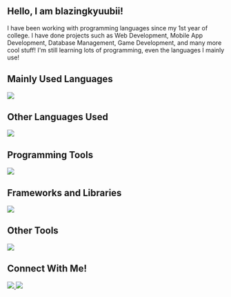 <h2>Hello, I am blazingkyuubii!</h2>

<p>I have been working with programming languages since my 1st year of college. I have done projects such as Web Development, Mobile App Development, Database Management, Game Development, and many more cool stuff! I'm still learning lots of programming, even the languages I mainly use!</p>
<h2>Mainly Used Languages</h2>
<img src="https://skillicons.dev/icons?i=html,css,js,php" />
<h2>Other Languages Used</h2>
<img src="https://skillicons.dev/icons?i=cpp,cs,mysql,laravel,java,ts,r"/>
<h2>Programming Tools</h2>
<img src="https://skillicons.dev/icons?i=androidstudio,docker,git,netlify,postman,unity,vscode"/>
<h2>Frameworks and Libraries</h2>
<img src="https://skillicons.dev/icons?i=bootstrap,react"/>
<h2>Other Tools</h2>
<img src="https://skillicons.dev/icons?i=ps,figma"/>
<h2>Connect With Me!</h2>
  <a href="https://www.discordapp.com/users/590907985618796574">
    <img src="https://skillicons.dev/icons?i=discord" />
  </a>
  <a href="https://www.linkedin.com/in/drezza-anacito-2882aa258/">
    <img src="https://skillicons.dev/icons?i=linkedin" />
  </a>
